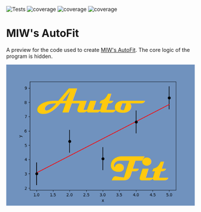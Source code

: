![Tests](https://github.com/MattInglisWhalen/MIWs_AutoFit_public/actions/workflows/tests.yml/badge.svg) 
   ![coverage](https://img.shields.io/endpoint?url=https://gist.githubusercontent.com/MattInglisWhalen/4fb351291438ee5d4f772ff9966f06d3/raw/covbadge_windows.json) ![coverage](https://img.shields.io/endpoint?url=https://gist.githubusercontent.com/MattInglisWhalen/4fb351291438ee5d4f772ff9966f06d3/raw/covbadge_osx.json) ![coverage](https://img.shields.io/endpoint?url=https://gist.githubusercontent.com/MattInglisWhalen/4fb351291438ee5d4f772ff9966f06d3/raw/covbadge_ubuntu.json)
# MIW's AutoFit
A preview for the code used to create [MIW's AutoFit](www.ingliswhalen.com/MIWs_AutoFit). The core logic of the program is hidden.
 
!["MIW's AutoFit splash image"](autofit/splash.png "Splash image")

